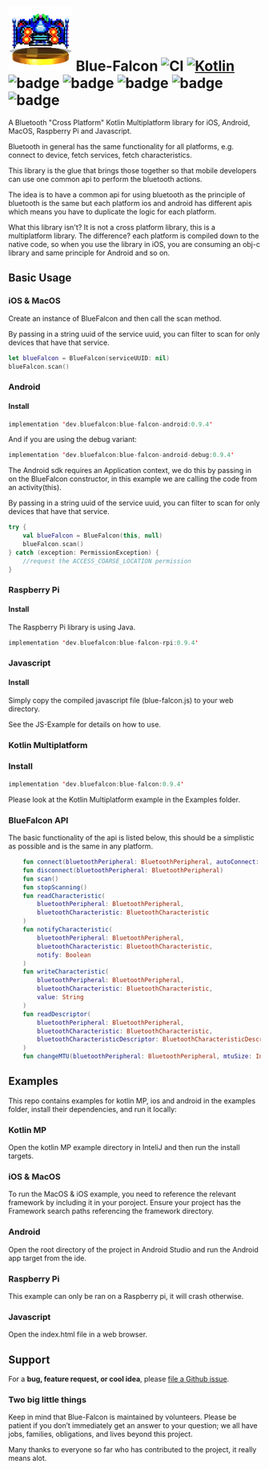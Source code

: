 # ![Blue Falcon](bluefalcon.png) Blue-Falcon ![CI](https://github.com/Reedyuk/blue-falcon/workflows/CI/badge.svg) [![Kotlin](https://img.shields.io/badge/kotlin-1.4.31-blue.svg)](http://kotlinlang.org) ![badge][badge-android] ![badge][badge-native] ![badge][badge-mac] ![badge][badge-rpi] ![badge][badge-js]

A Bluetooth "Cross Platform" Kotlin Multiplatform library for iOS, Android, MacOS, Raspberry Pi and Javascript.

Bluetooth in general has the same functionality for all platforms, e.g. connect to device, fetch services, fetch characteristics.

This library is the glue that brings those together so that mobile developers can use one common api to perform the bluetooth actions.

The idea is to have a common api for using bluetooth as the principle of bluetooth is the same but each platform ios and android has different apis which means you have to duplicate the logic for each platform.

What this library isn't? It is not a cross platform library, this is a multiplatform library. The difference? each platform is compiled down to the native code, so when you use the library in iOS, you are consuming an obj-c library and same principle for Android and so on.

## Basic Usage

### iOS & MacOS

Create an instance of BlueFalcon and then call the scan method. 

By passing in a string uuid of the service uuid, you can filter to scan for only devices that have that service.

```swift
let blueFalcon = BlueFalcon(serviceUUID: nil)
blueFalcon.scan()
```

### Android

#### Install

```kotlin
implementation 'dev.bluefalcon:blue-falcon-android:0.9.4'
```

And if you are using the debug variant:

```kotlin
implementation 'dev.bluefalcon:blue-falcon-android-debug:0.9.4'
```

The Android sdk requires an Application context, we do this by passing in on the BlueFalcon constructor, in this example we are calling the code from an activity(this).

By passing in a string uuid of the service uuid, you can filter to scan for only devices that have that service.

```kotlin
try {
    val blueFalcon = BlueFalcon(this, null)
    blueFalcon.scan()
} catch (exception: PermissionException) {
    //request the ACCESS_COARSE_LOCATION permission
}
```

### Raspberry Pi

#### Install

The Raspberry Pi library is using Java.

```kotlin
implementation 'dev.bluefalcon:blue-falcon-rpi:0.9.4'
```

### Javascript 

#### Install

Simply copy the compiled javascript file (blue-falcon.js) to your web directory.

See the JS-Example for details on how to use.

### Kotlin Multiplatform

### Install

```kotlin
implementation 'dev.bluefalcon:blue-falcon:0.9.4'
```

Please look at the Kotlin Multiplatform example in the Examples folder.


### BlueFalcon API

The basic functionality of the api is listed below, this should be a simplistic as possible and is the same in any platform.

```kotlin
    fun connect(bluetoothPeripheral: BluetoothPeripheral, autoConnect: Boolean)
    fun disconnect(bluetoothPeripheral: BluetoothPeripheral)
    fun scan()
    fun stopScanning()
    fun readCharacteristic(
        bluetoothPeripheral: BluetoothPeripheral,
        bluetoothCharacteristic: BluetoothCharacteristic
    )
    fun notifyCharacteristic(
        bluetoothPeripheral: BluetoothPeripheral,
        bluetoothCharacteristic: BluetoothCharacteristic,
        notify: Boolean
    )
    fun writeCharacteristic(
        bluetoothPeripheral: BluetoothPeripheral,
        bluetoothCharacteristic: BluetoothCharacteristic,
        value: String
    )
    fun readDescriptor(
        bluetoothPeripheral: BluetoothPeripheral,
        bluetoothCharacteristic: BluetoothCharacteristic,
        bluetoothCharacteristicDescriptor: BluetoothCharacteristicDescriptor
    )
    fun changeMTU(bluetoothPeripheral: BluetoothPeripheral, mtuSize: Int)
```

## Examples

This repo contains examples for kotlin MP, ios and android in the examples folder, install their dependencies, and run it locally:

### Kotlin MP

Open the kotlin MP example directory in InteliJ and then run the install targets.

### iOS & MacOS

To run the MacOS & iOS example, you need to reference the relevant framework by including it in your poroject. Ensure your project has the Framework search paths referencing the framework directory.

### Android

Open the root directory of the project in Android Studio and run the Android app target from the ide.

### Raspberry Pi

This example can only be ran on a Raspberry pi, it will crash otherwise.

### Javascript

Open the index.html file in a web browser.

## Support

For a **bug, feature request, or cool idea**, please [file a Github issue](https://github.com/Reedyuk/blue-falcon/issues/new).

### Two big little things

Keep in mind that Blue-Falcon is maintained by volunteers. Please be patient if you don’t immediately get an answer to your question; we all have jobs, families, obligations, and lives beyond this project.

Many thanks to everyone so far who has contributed to the project, it really means alot.


[badge-android]: http://img.shields.io/badge/platform-android-brightgreen.svg?style=flat
[badge-native]: http://img.shields.io/badge/platform-native-lightgrey.svg?style=flat
[badge-js]: http://img.shields.io/badge/platform-js-yellow.svg?style=flat
[badge-mac]: http://img.shields.io/badge/platform-macos-lightgrey.svg?style=flat
[badge-rpi]: http://img.shields.io/badge/platform-rpi-lightgrey.svg?style=flat
